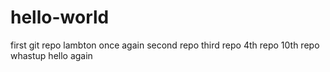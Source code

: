 # hello-world
first git repo
lambton 
once again
second repo
third repo
4th repo
10th repo
whastup
hello again
